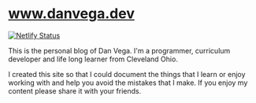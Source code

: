 # www.danvega.dev

[![Netlify Status](https://api.netlify.com/api/v1/badges/261d537d-3c89-48cf-b517-b4ab4b1f18ed/deploy-status)](https://app.netlify.com/sites/elegant-swirles-ca29d5/deploys)

This is the personal blog of Dan Vega. I'm a programmer, curriculum developer and life long learner from Cleveland Ohio.

I created this site so that I could document the things that I learn or enjoy working with and help you avoid the mistakes that I make. If you enjoy my content please share it with your friends.

